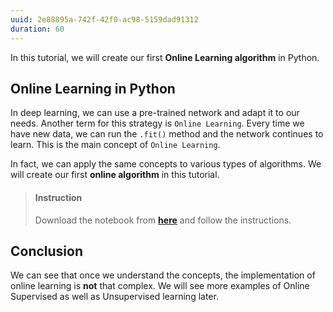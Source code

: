 ```yaml
---
uuid: 2e88895a-742f-42f0-ac98-5159dad91312
duration: 60
---
```



In this tutorial, we will create our first **Online Learning algorithm** in Python.


## Online Learning in Python

In deep learning, we can use a pre-trained network and adapt it to our needs. Another term for this strategy is `Online Learning`. Every time we have new data, we can run the `.fit()` method and the network continues to learn. This is the main concept of `Online Learning`.

In fact, we can apply the same concepts to various types of algorithms. We will create our first **online algorithm** in this tutorial.


> #### Instruction
> Download the notebook from [**here**](https://drive.google.com/file/d/1WcSJAer00efuEqB03P0jCAj-bpFQmhms/view?usp=sharing) and follow the instructions.




## Conclusion

We can see that once we understand the concepts, the implementation of online learning is **not** that complex. We will see more examples of Online Supervised as well as Unsupervised learning later.

